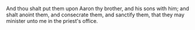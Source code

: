 And thou shalt put them upon Aaron thy brother, and his sons with him; and shalt anoint them, and consecrate them, and sanctify them, that they may minister unto me in the priest's office.
